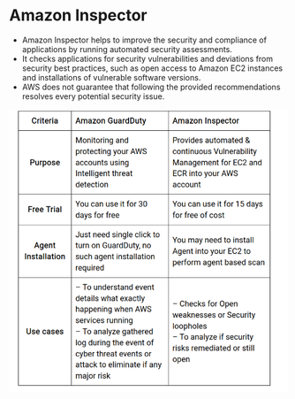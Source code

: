 # Amazon Inspector

- Amazon Inspector helps to improve the security and compliance of applications by running automated security assessments.
- It checks applications for security vulnerabilities and deviations from security best practices, such as open access to Amazon EC2 instances and installations of vulnerable software versions. 
- AWS does not guarantee that following the provided recommendations resolves every potential security issue.

![GuardDuty VS Inspector](./Images/GuardDutyVSInspector.png)
